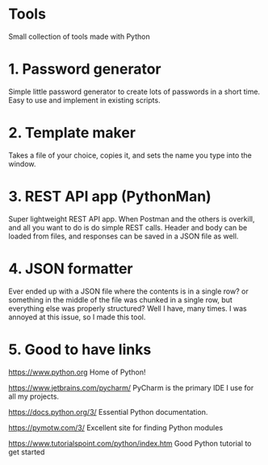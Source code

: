 # Tools
Small collection of tools made with Python

# 1. Password generator
Simple little password generator to create lots of passwords in a short time. Easy to use and implement in existing scripts.

# 2. Template maker
Takes a file of your choice, copies it, and sets the name you type into the window.

# 3. REST API app (PythonMan)
Super lightweight REST API app. When Postman and the others is overkill, and all you want to do is do simple REST calls. Header and body can be loaded from files, and responses can be saved in a JSON file as well. 

# 4. JSON formatter
Ever ended up with a JSON file where the contents is in a single row? or something in the middle of the file was chunked in a single row, but everything else was properly structured? Well I have, many times. I was annoyed at this issue, so I made this tool. 

# 5. Good to have links
https://www.python.org
Home of Python!

https://www.jetbrains.com/pycharm/
PyCharm is the primary IDE I use for all my projects. 

https://docs.python.org/3/
Essential Python documentation.

https://pymotw.com/3/
Excellent site for finding Python modules

https://www.tutorialspoint.com/python/index.htm
Good Python tutorial to get started
